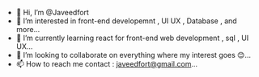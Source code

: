 - 👋 Hi, I’m @Javeedfort
- 👀 I’m interested in front-end developemnt , UI UX , Database , and more...
- 🌱 I’m currently learning react for front-end web development , sql , UI UX...
- 💞️ I’m looking to collaborate on everything where my interest goes 😊...
- 📫 How to reach me contact : javeedfort@gmail.com...

<!---
Javeed726/Javeed726 is a ✨ special ✨ repository because its `README.md` (this file) appears on your GitHub profile.
You can click the Preview link to take a look at your changes.
--->
